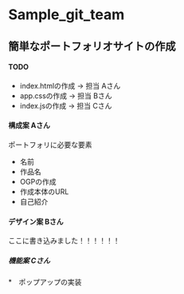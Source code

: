 # Sample_git_team

## 簡単なポートフォリオサイトの作成
#### TODO

* index.htmlの作成 -> 担当 Aさん
* app.cssの作成 -> 担当 Bさん
* index.jsの作成 -> 担当 Cさん

#### 構成案 Aさん
ポートフォリに必要な要素
- 名前
- 作品名
- OGPの作成
- 作成本体のURL
- 自己紹介

#### デザイン案 Bさん
ここに書き込みました！！！！！！

##### 機能案 Cさん
*　ポップアップの実装